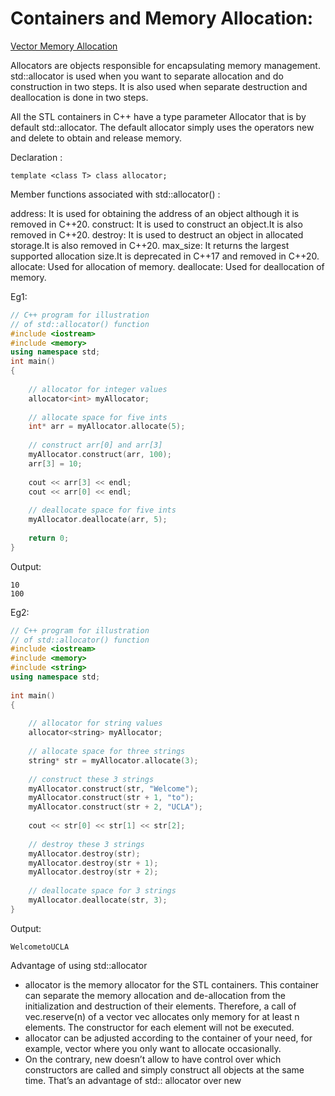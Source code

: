 # Containers and Memory Allocation:

[Vector Memory Allocation](https://stackoverflow.com/questions/8036474/when-vectors-are-allocated-do-they-use-memory-on-the-heap-or-the-stack#:~:text=So%20no%20matter%20how%20you,always%20allocated%20on%20the%20heap%20.)

Allocators are objects responsible for encapsulating memory management. std::allocator is used when you want to separate allocation and do construction in two steps. It is also used when separate destruction and deallocation is done in two steps.

All the STL containers in C++ have a type parameter Allocator that is by default std::allocator. The default allocator simply uses the operators new and delete to obtain and release memory.

Declaration :
```
template <class T> class allocator;
```

Member functions associated with std::allocator() :

address: It is used for obtaining the address of an object although it is removed in C++20.
construct: It is used to construct an object.It is also removed in C++20.
destroy: It is used to destruct an object in allocated storage.It is also removed in C++20.
max_size: It returns the largest supported allocation size.It is deprecated in C++17 and removed in
C++20.
allocate: Used for allocation of memory.
deallocate: Used for deallocation of memory.

Eg1:
```c++
// C++ program for illustration
// of std::allocator() function
#include <iostream>
#include <memory>
using namespace std;
int main()
{
  
    // allocator for integer values
    allocator<int> myAllocator;
  
    // allocate space for five ints
    int* arr = myAllocator.allocate(5);
  
    // construct arr[0] and arr[3]
    myAllocator.construct(arr, 100);
    arr[3] = 10;
  
    cout << arr[3] << endl;
    cout << arr[0] << endl;
  
    // deallocate space for five ints
    myAllocator.deallocate(arr, 5);
  
    return 0;
}
```
Output:
```
10
100
```
Eg2:
```c++
// C++ program for illustration
// of std::allocator() function
#include <iostream>
#include <memory>
#include <string>
using namespace std;
  
int main()
{
  
    // allocator for string values
    allocator<string> myAllocator;
  
    // allocate space for three strings
    string* str = myAllocator.allocate(3);
  
    // construct these 3 strings
    myAllocator.construct(str, "Welcome");
    myAllocator.construct(str + 1, "to");
    myAllocator.construct(str + 2, "UCLA");
  
    cout << str[0] << str[1] << str[2];
  
    // destroy these 3 strings
    myAllocator.destroy(str);
    myAllocator.destroy(str + 1);
    myAllocator.destroy(str + 2);
  
    // deallocate space for 3 strings
    myAllocator.deallocate(str, 3);
}
```
Output:
```
WelcometoUCLA
```
Advantage of using std::allocator

- allocator is the memory allocator for the STL containers. This container can separate the memory allocation and de-allocation from the initialization and destruction of their elements. Therefore, a call of vec.reserve(n) of a vector vec allocates only memory for at least n elements. The constructor for each element will not be executed.
- allocator can be adjusted according to the container of your need, for example, vector where you only want to allocate occasionally.
- On the contrary, new doesn’t allow to have control over which constructors are called and simply construct all objects at the same time. That’s an advantage of std:: allocator over new
